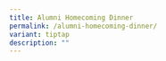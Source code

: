 ```yaml
---
title: Alumni Homecoming Dinner
permalink: /alumni-homecoming-dinner/
variant: tiptap
description: ""
---
```

<p></p>